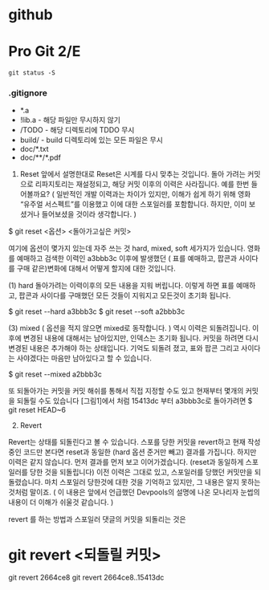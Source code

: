 github
===================

# Pro Git 2/E

```
git status -S 
```
### .gitignore 
* *.a
* !lib.a - 해당 파일만 무시하지 않기 
* /TODO  - 해당 디렉토리에 TDDO 무시 
* build/ - build 디렉토리에 있는 모든 파일은 무시 
* doc/*.txt 
* doc/**/*.pdf 

1. Reset
앞에서 설명한대로 Reset은 시계를 다시 맞추는 것입니다. 돌아 가려는 커밋으로 리파지토리는 재설정되고, 해당 커밋 이후의 이력은 사라집니다. 예를 한번 들어볼까요? ( 일반적인 개발 이력과는 차이가 있지만, 이해가 쉽게 하기 위해 영화 “유주얼 서스펙트”를 이용했고 이에 대한 스포일러를 포함합니다. 하지만, 이미 보셨거나 들어보셨을 것이라 생각합니다. )

$ git reset <옵션> <돌아가고싶은 커밋>

여기에 옵션이 몇가지 있는데 자주 쓰는 것 hard, mixed, soft 세가지가 있습니다. 영화를 예매하고 검색한 이력인 a3bbb3c 이후에 발생했던 ( 표를 예매하고, 팝콘과 사이다를 구매 같은)변화에 대해서 어떻게 할지에 대한 것입니다.
 

(1) hard
돌아가려는 이력이후의 모든 내용을 지워 버립니다. 이렇게 하면 표를 예매하고, 팝콘과 사이다를 구매했던 모든 것들이 지워지고 모든것이 초기화 됩니다.

$ git reset --hard  a3bbb3c
$ git reset --soft a2bbb3c

(3) mixed ( 옵션을 적지 않으면 mixed로 동작합니다. )
역시 이력은 되돌려집니다. 이후에 변경된 내용에 대해서는 남아있지만, 인덱스는 초기화 됩니다. 커밋을 하려면 다시 변경된 내용은 추가해야 하는 상태입니다. 기억도 되돌려 졌고, 표와 팝콘 그리고 사이다는 사야겠다는 마음만 남아있다고 할 수 있습니다.

$ git reset --mixed a2bbb3c

또 되돌아가는 커밋을 커밋 해쉬를 통해서 직접 지정할 수도 있고 현재부터 몇개의 커밋을 되돌릴 수도 있습니다 [그림1]에서 처럼 15413dc 부터 a3bbb3c로 돌아가려면
$ git reset HEAD~6

2. Revert

Revert는 상태를 되돌린다고 볼 수 있습니다. 스포를 당한 커밋을 revert하고 현재 작성중인 코드만 본다면 reset과 동일한 (hard 옵션 준거만 빼고) 결과를 가집니다. 하지만 이력은 같지 않습니다. 먼저 결과를 먼저 보고 이어가겠습니다. (reset과 동일하게 스포일러를 당한 것을 되돌립니다)
이전 이력은 그대로 있고, 스포일러를 당했던 커밋만을 되돌렸습니다. 마치 스포일러 당한것에 대한 것을 기억하고 있지만, 그 내용은 알지 못하는 것처럼 말이죠. ( 이 내용은 앞에서 언급했던 Devpools의 설명에 나온 모나리자 눈썹의 내용이 더 이해가 쉬울것 같습니다. )

revert 를 하는 방법과 스포일러 댓글의 커밋을 되돌리는 것은


# git revert <되돌릴 커밋> 
git revert 2664ce8
git revert 2664ce8..15413dc

